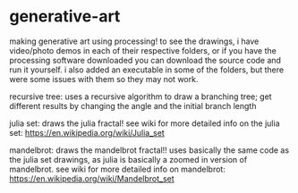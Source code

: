 # generative-art

making generative art using processing! to see the drawings, i have video/photo demos in each of their respective folders, or if you have the processing software downloaded you can download the source code and run it yourself. i also added an executable in some of the folders, but there were some issues with them so they may not work.

recursive tree: uses a recursive algorithm to draw a branching tree; get different results by changing the angle and the initial branch length

julia set: draws the julia fractal! see wiki for more detailed info on the julia set: https://en.wikipedia.org/wiki/Julia_set

mandelbrot: draws the mandelbrot fractal!! uses basically the same code as the julia set drawings, as julia is basically a zoomed in version of mandelbrot. see wiki for more detailed info on mandelbrot: https://en.wikipedia.org/wiki/Mandelbrot_set

